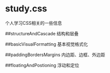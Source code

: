 # study.css
个人学习CSS相关的一些信息

##structureAndCascade
结构和层叠

##basicVisualFormatting
基本视觉格式化

##paddingBordersMargins
内边距、边框、外边距

##floatingAndPostioning
浮动和定位

